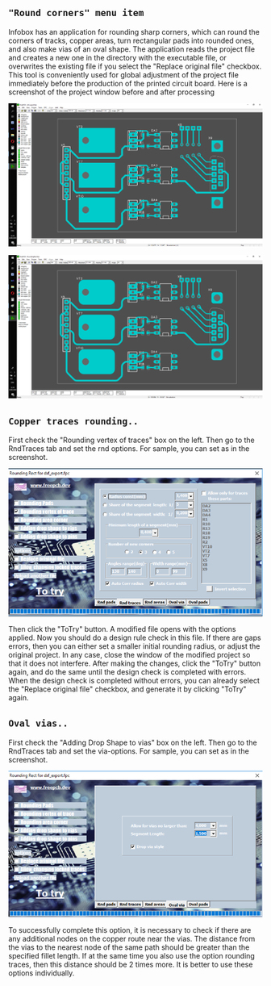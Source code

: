 ## `"Round corners" menu item`

Infobox has an application for rounding sharp corners, which can round the corners of tracks, copper areas, turn rectangular pads into rounded ones, and also make vias of an oval shape. The application reads the project file and creates a new one in the directory with the executable file, or overwrites the existing file if you select the "Replace original file" checkbox. This tool is conveniently used for global adjustment of the project file immediately before the production of the printed circuit board.
Here is a screenshot of the project window before and after processing

![Round corners menu item](pictures/rnd_rect3.png)

![rounding](pictures/rnd_rect4.png)

## `Copper traces rounding..`

First check the "Rounding vertex of traces" box on the left. Then go to the RndTraces tab and set the rnd options. For sample, you can set as in the screenshot.

![Copper traces rounding](pictures/rnd_rect1.png)

Then click the "ToTry" button. A modified file opens with the options applied. Now you should do a design rule check in this file. If there are gaps errors, then you can either set a smaller initial rounding radius, or adjust the original project. In any case, close the window of the modified project so that it does not interfere. After making the changes, click the "ToTry" button again, and do the same until the design check is completed with errors. When the design check is completed without errors, you can already select the "Replace original file" checkbox, and generate it by clicking "ToTry" again.

## `Oval vias..`

First check the "Adding Drop Shape to vias" box on the left. Then go to the RndTraces tab and set the via-options. For sample, you can set as in the screenshot. 

![Tear drop vias](pictures/rnd_rect2.png)

To successfully complete this option, it is necessary to check if there are any additional nodes on the copper route near the vias. The distance from the vias to the nearest node of the same path should be greater than the specified fillet length. If at the same time you also use the option rounding traces, then this distance should be 2 times more. It is better to use these options individually.
